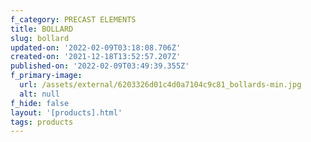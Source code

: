 ```yaml
---
f_category: PRECAST ELEMENTS
title: BOLLARD
slug: bollard
updated-on: '2022-02-09T03:18:08.706Z'
created-on: '2021-12-18T13:52:57.207Z'
published-on: '2022-02-09T03:49:39.355Z'
f_primary-image:
  url: /assets/external/6203326d01c4d0a7104c9c81_bollards-min.jpg
  alt: null
f_hide: false
layout: '[products].html'
tags: products
---
```



